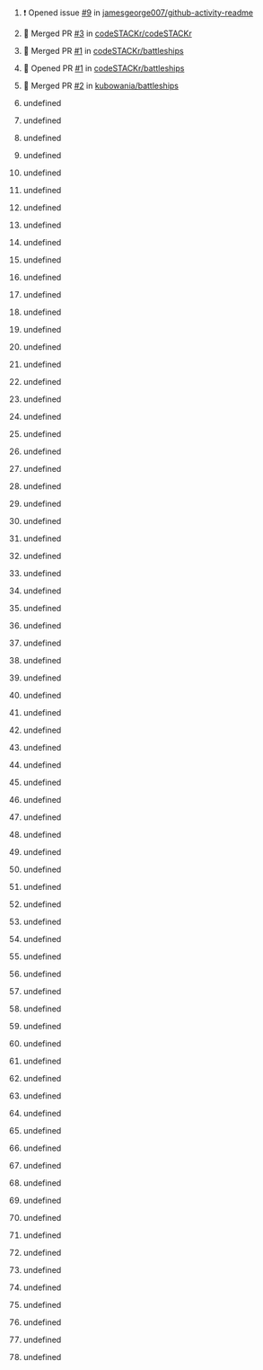 1. ❗️ Opened issue [#9](https://github.com//jamesgeorge007/github-activity-readme/issues/9) in [jamesgeorge007/github-activity-readme](https://github.com//jamesgeorge007/github-activity-readme)

2. 🎉 Merged PR [#3](https://github.com//codeSTACKr/codeSTACKr/pull/3) in [codeSTACKr/codeSTACKr](https://github.com//codeSTACKr/codeSTACKr)

3. 🎉 Merged PR [#1](https://github.com//codeSTACKr/battleships/pull/1) in [codeSTACKr/battleships](https://github.com//codeSTACKr/battleships)
4. 💪 Opened PR [#1](https://github.com//codeSTACKr/battleships/pull/1) in [codeSTACKr/battleships](https://github.com//codeSTACKr/battleships)
5. 🎉 Merged PR [#2](https://github.com//kubowania/battleships/pull/2) in [kubowania/battleships](https://github.com//kubowania/battleships)
6. undefined
7. undefined

8. undefined

9. undefined
10. undefined
11. undefined
12. undefined
13. undefined

14. undefined

15. undefined

16. undefined
17. undefined
18. undefined
19. undefined
20. undefined
21. undefined
22. undefined
23. undefined
24. undefined
25. undefined
26. undefined
27. undefined
28. undefined
29. undefined
30. undefined
31. undefined

32. undefined
33. undefined

34. undefined

35. undefined

36. undefined

37. undefined
38. undefined
39. undefined
40. undefined
41. undefined
42. undefined

43. undefined

44. undefined

45. undefined

46. undefined

47. undefined
48. undefined
49. undefined
50. undefined
51. undefined
52. undefined

53. undefined

54. undefined

55. undefined
56. undefined
57. undefined
58. undefined
59. undefined
60. undefined
61. undefined
62. undefined
63. undefined
64. undefined

65. undefined

66. undefined
67. undefined

68. undefined

69. undefined

70. undefined
71. undefined
72. undefined
73. undefined
74. undefined
75. undefined
76. undefined
77. undefined
78. undefined

